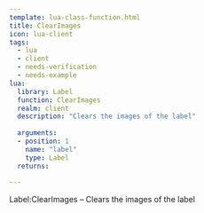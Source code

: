 ```yaml
---
template: lua-class-function.html
title: ClearImages
icon: lua-client
tags:
  - lua
  - client
  - needs-verification
  - needs-example
lua:
  library: Label
  function: ClearImages
  realm: client
  description: "Clears the images of the label"
  
  arguments:
  - position: 1
    name: "label"
    type: Label
  returns:
    
---
```


<div class="lua__search__keywords">
Label:ClearImages &#x2013; Clears the images of the label
</div>
